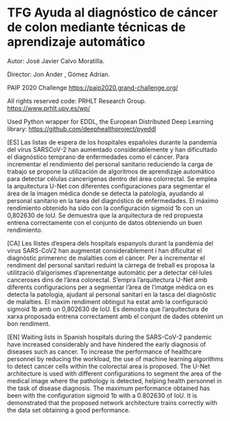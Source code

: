 # TFG Ayuda al diagnóstico de cáncer de colon mediante técnicas de aprendizaje automático


Autor: José Javier Calvo Moratilla.

Director:  Jon Ander , Gómez Adrian. 

PAIP 2020 Challenge
https://paip2020.grand-challenge.org/

All rights reserved code: PRHLT Research Group.
https://www.prhlt.upv.es/wp/

Used Python wrapper for EDDL, the European Distributed Deep Learning library:
https://github.com/deephealthproject/pyeddl

[ES] Las listas de espera de los hospitales españoles durante la pandemia del virus SARSCoV-2 han aumentado considerablemente y han dificultado el diagnóstico temprano de enfermedades como el cáncer. Para incrementar el rendimiento del personal sanitario reduciendo la carga de trabajo se propone la utilización de algoritmos de aprendizaje automático para detectar células cancerígenas dentro del área colorrectal. Se emplea la arquitectura U-Net con diferentes configuraciones para segmentar el área de la imagen médica donde se detecta la patología, ayudando al personal sanitario en la tarea del diagnóstico de enfermedades. El máximo rendimiento obtenido ha sido con la configuración sigmoid 1b con un 0,802630 de IoU. Se demuestra que la arquitectura de red propuesta entrena correctamente con el conjunto de datos obteniendo un buen rendimiento.

[CA] Les llistes d’espera dels hospitals espanyols durant la pandèmia del virus SARS-CoV2 han augmentat considerablement i han dificultat el diagnòstic primerenc de malalties com el càncer. Per a incrementar el rendiment del personal sanitari reduint la càrrega de treball es proposa la utilització d’algorismes d’aprenentatge automàtic per a detectar cèl·lules canceroses dins de l’àrea colorectal. S’empra l’arquitectura U-Net amb diferents configuracions per a segmentar l’àrea de l’imatge mèdica on es detecta la patologia, ajudant al personal sanitari en la tasca del diagnòstic de malalties. El màxim rendiment obtingut ha estat amb la configuració sigmoid 1b amb un 0,802630 de IoU. Es demostra que l’arquitectura de xarxa proposada entrena correctament amb el conjunt de dades obtenint un bon rendiment.

[EN] Waiting lists in Spanish hospitals during the SARS-CoV-2 pandemic have increased considerably and have hindered the early diagnosis of diseases such as cancer. To increase the performance of healthcare personnel by reducing the workload, the use of machine learning algorithms to detect cancer cells within the colorectal area is proposed. The U-Net architecture is used with different configurations to segment the area of the medical image where the pathology is detected, helping health personnel in the task of disease diagnosis. The maximum performance obtained has been with the configuration sigmoid 1b with a 0.802630 of IoU. It is demonstrated that the proposed network architecture trains correctly with the data set obtaining a good performance.
